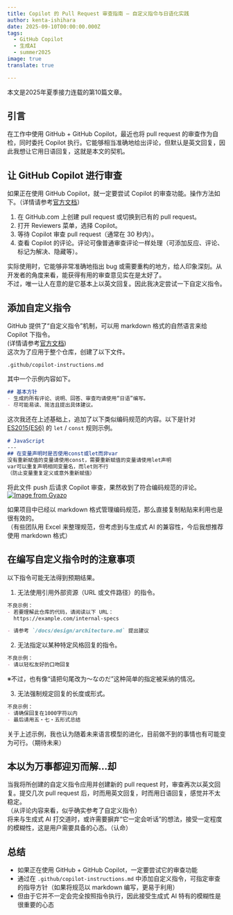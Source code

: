 ```yaml
---
title: Copilot 的 Pull Request 审查指南 — 自定义指令与日语化实践
author: kenta-ishihara
date: 2025-09-10T00:00:00.000Z
tags:
  - GitHub Copilot
  - 生成AI
  - summer2025
image: true
translate: true

---
```


本文是2025年夏季接力连载的第10篇文章。

## 引言
在工作中使用 GitHub + GitHub Copilot，最近也将 pull request 的审查作为自检，同时委托 Copilot 执行。它能够相当准确地给出评论，但默认是英文回复，因此我想让它用日语回复，这就是本文的契机。

## 让 GitHub Copilot 进行审查
如果正在使用 GitHub Copilot，就一定要尝试 Copilot 的审查功能。操作方法如下。（详情请参考[官方文档](https://docs.github.com/ja/pull-requests/collaborating-with-pull-requests/proposing-changes-to-your-work-with-pull-requests/requesting-a-pull-request-review)）

1. 在 GitHub.com 上创建 pull request 或切换到已有的 pull request。  
2. 打开 Reviewers 菜单，选择 Copilot。  
3. 等待 Copilot 审查 pull request（通常在 30 秒内）。  
4. 查看 Copilot 的评论。评论可像普通审查评论一样处理（可添加反应、评论、标记为解决、隐藏等）。

实际使用时，它能够非常准确地指出 bug 或需要重构的地方，给人印象深刻。从开发者的角度来看，能获得有用的审查意见实在是太好了。  
不过，唯一让人在意的是它基本上以英文回复。因此我决定尝试一下自定义指令。

## 添加自定义指令
GitHub 提供了“自定义指令”机制，可以用 markdown 格式的自然语言来给 Copilot 下指令。  
(详情请参考[官方文档](https://docs.github.com/ja/copilot/how-tos/configure-custom-instructions/add-repository-instructions))  
这次为了应用于整个仓库，创建了以下文件。
```
.github/copilot-instructions.md
```

其中一个示例内容如下。
```markdown
## 基本方针
- 生成的所有评论、说明、回答、审查均请使用“日语”编写。
- 尽可能易读、简洁且提出具体建议。
```

这次我还在上述基础上，追加了以下类似编码规范的内容。以下是针对[ES2015(ES6)](https://262.ecma-international.org/) 的 `let` / `const` 规则示例。
```markdown
# JavaScript
---
## 在变量声明时是否使用const或let而非var
没有重新赋值的变量请使用const，需要重新赋值的变量请使用let声明
var可以重复声明相同变量名，而let则不行
（防止变量重复定义或意外重新赋值）
```

将此文件 push 后请求 Copilot 审查，果然收到了符合编码规范的评论。  
[![Image from Gyazo](https://i.gyazo.com/79fcea4bd54538730017a599bdbf1f54.png)](https://gyazo.com/79fcea4bd54538730017a599bdbf1f54)

如果项目中已经以 markdown 格式管理编码规范，那么直接复制粘贴来利用也是很有效的。  
（有些团队用 Excel 来整理规范，但考虑到与生成式 AI 的兼容性，今后我想推荐使用 markdown 格式）

## 在编写自定义指令时的注意事项
以下指令可能无法得到预期结果。  
1. 无法使用引用外部资源（URL 或文件路径）的指令。
```markdown
不良示例：
- 若要理解此仓库的代码，请阅读以下 URL：
  https://example.com/internal-specs

- 请参考 `/docs/design/architecture.md` 提出建议
```

2. 无法指定以某种特定风格回复的指令。
```markdown
不良示例：
- 请以轻松友好的口吻回复
```
※不过，也有像“请把句尾改为〜なのだ”这种简单的指定被采纳的情况。

3. 无法强制规定回复的长度或形式。
```markdown
不良示例：
- 请确保回复在1000字符以内
- 最后请用五・七・五形式总结
```

关于上述示例，我也认为随着未来语言模型的进化，目前做不到的事情也有可能变为可行。（期待未来）

## 本以为万事都迎刃而解…却
当我将所创建的自定义指令应用并创建新的 pull request 时，审查再次以英文回复。提交几次 pull request 后，时而用英文回复，时而用日语回复，感觉并不太稳定。  
（从评论内容来看，似乎确实参考了自定义指令）  
将来与生成式 AI 打交道时，或许需要摒弃“它一定会听话”的想法，接受一定程度的模糊性，这是用户需要具备的心态。（认命）

## 总结
- 如果正在使用 GitHub + GitHub Copilot，一定要尝试它的审查功能  
- 通过在 `.github/copilot-instructions.md` 中添加自定义指令，可指定审查的指导方针（如果将规范以 markdown 编写，更易于利用）  
- 但由于它并不一定会完全按照指令执行，因此接受生成式 AI 特有的模糊性是很重要的心态

